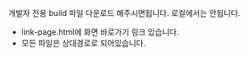 
개발자 전용 build 파일 다운로드 해주시면됩니다.
로컬에서는 안됩니다.

- link-page.html에 화면 바로가기 링크 있습니다.
- 모든 파일은 상대경로로 되어있습니다.
